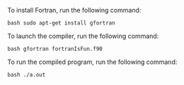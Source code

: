 To install Fortran, run the following command:

```bash sudo apt-get install gfortran```

To launch the compiler, run the following command:

```bash gfortran fortranIsFun.f90```

To run the compiled program, run the following command:

```bash ./a.out```
